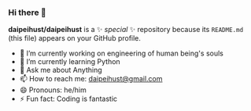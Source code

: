 ### Hi there 👋


**daipeihust/daipeihust** is a ✨ _special_ ✨ repository because its `README.md` (this file) appears on your GitHub profile.

- 🔭 I’m currently working on engineering of human being's souls
- 🌱 I’m currently learning Python
- 💬 Ask me about Anything
- 📫 How to reach me: daipeihust@gmail.com
- 😄 Pronouns: he/him
- ⚡ Fun fact: Coding is fantastic

